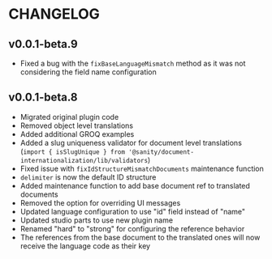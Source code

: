 # CHANGELOG

## v0.0.1-beta.9
* Fixed a bug with the `fixBaseLanguageMismatch` method as it was not considering the field name configuration

## v0.0.1-beta.8
* Migrated original plugin code
* Removed object level translations
* Added additional GROQ examples
* Added a slug uniqueness validator for document level translations (`import { isSlugUnique } from '@sanity/document-internationalization/lib/validators`)
* Fixed issue with `fixIdStructureMismatchDocuments` maintenance function
* `delimiter` is now the default ID structure
* Added maintenance function to add base document ref to translated documents
* Removed the option for overriding UI messages
* Updated language configuration to use "id" field instead of "name"
* Updated studio parts to use new plugin name
* Renamed "hard" to "strong" for configuring the reference behavior
* The references from the base document to the translated ones will now receive the language code as their key